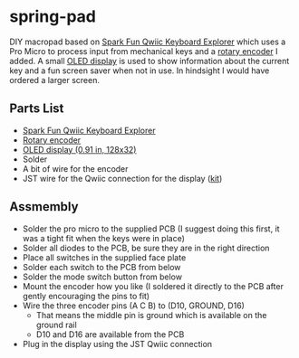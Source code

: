 # spring-pad
DIY macropad based on [Spark Fun Qwiic Keyboard Explorer](https://www.sparkfun.com/products/17251) which uses a Pro Micro to process input from mechanical keys and a [rotary encoder](https://www.sparkfun.com/products/15140) I added. A small [OLED display](https://www.sparkfun.com/products/17153) is used to show information about the current key and a fun screen saver when not in use. In hindsight I would have ordered a larger screen.

## Parts List
- [Spark Fun Qwiic Keyboard Explorer](https://www.sparkfun.com/products/17251)
- [Rotary encoder](https://www.sparkfun.com/products/15140)
- [OLED display (0.91 in, 128x32)](https://www.sparkfun.com/products/17153)
- Solder
- A bit of wire for the encoder
- JST wire for the Qwiic connection for the display ([kit](https://www.sparkfun.com/products/15081))

## Assmembly
- Solder the pro micro to the supplied PCB (I suggest doing this first, it was a tight fit when the keys were in place)
- Solder all diodes to the PCB, be sure they are in the right direction
- Place all switches in the supplied face plate
- Solder each switch to the PCB from below
- Solder the mode switch button from below
- Mount the encoder how you like (I soldered it directly to the PCB after gently encouraging the pins to fit)
- Wire the three encoder pins (A C B) to (D10, GROUND, D16)
  - That means the middle pin is ground which is available on the ground rail
  - D10 and D16 are available from the PCB
- Plug in the display using the JST Qwiic connection
